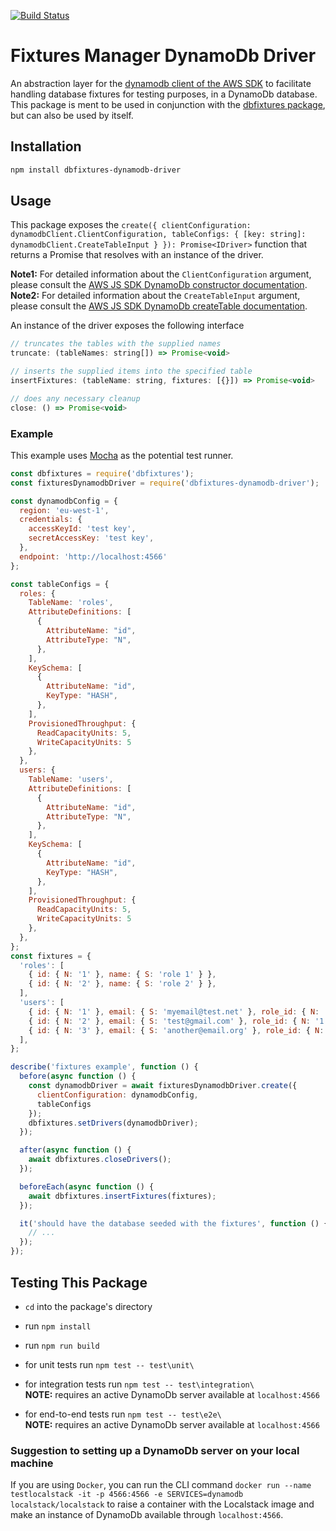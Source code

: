 [![Build Status](https://travis-ci.org/PedroHenriques/dbfixtures-dynamodb-driver.svg?branch=master)](https://travis-ci.org/PedroHenriques/dbfixtures-dynamodb-driver)

# Fixtures Manager DynamoDb Driver

An abstraction layer for the [dynamodb client of the AWS SDK](https://www.npmjs.com/package/aws-sdk) to facilitate handling database fixtures for testing purposes, in a DynamoDb database.
This package is ment to be used in conjunction with the [dbfixtures package](https://www.npmjs.com/package/dbfixtures), but can also be used by itself.

## Installation

```sh
npm install dbfixtures-dynamodb-driver
```

## Usage

This package exposes the `create({ clientConfiguration: dynamodbClient.ClientConfiguration, tableConfigs: { [key: string]: dynamodbClient.CreateTableInput } }): Promise<IDriver>` function that returns a Promise that resolves with an instance of the driver.  

**Note1:** For detailed information about the `ClientConfiguration` argument, please consult the [AWS JS SDK DynamoDb constructor documentation](https://docs.aws.amazon.com/AWSJavaScriptSDK/latest/AWS/DynamoDB.html#constructor-property).  
**Note2:** For detailed information about the `CreateTableInput` argument, please consult the [AWS JS SDK DynamoDb createTable documentation](https://docs.aws.amazon.com/AWSJavaScriptSDK/latest/AWS/DynamoDB.html#createTable-property).

An instance of the driver exposes the following interface

```js
// truncates the tables with the supplied names
truncate: (tableNames: string[]) => Promise<void>

// inserts the supplied items into the specified table
insertFixtures: (tableName: string, fixtures: [{}]) => Promise<void>

// does any necessary cleanup
close: () => Promise<void>
```

### Example

This example uses [Mocha](https://mochajs.org/) as the potential test runner.

```js
const dbfixtures = require('dbfixtures');
const fixturesDynamodbDriver = require('dbfixtures-dynamodb-driver');

const dynamodbConfig = {
  region: 'eu-west-1',
  credentials: {
    accessKeyId: 'test key',
    secretAccessKey: 'test key',
  },
  endpoint: 'http://localhost:4566'
};

const tableConfigs = {
  roles: {
    TableName: 'roles',
    AttributeDefinitions: [
      {
        AttributeName: "id",
        AttributeType: "N",
      },
    ],
    KeySchema: [
      {
        AttributeName: "id",
        KeyType: "HASH",
      },
    ],
    ProvisionedThroughput: {
      ReadCapacityUnits: 5, 
      WriteCapacityUnits: 5
    },
  },
  users: {
    TableName: 'users',
    AttributeDefinitions: [
      {
        AttributeName: "id",
        AttributeType: "N",
      },
    ],
    KeySchema: [
      {
        AttributeName: "id",
        KeyType: "HASH",
      },
    ],
    ProvisionedThroughput: {
      ReadCapacityUnits: 5, 
      WriteCapacityUnits: 5
    },
  },
};
const fixtures = {
  'roles': [
    { id: { N: '1' }, name: { S: 'role 1' } },
    { id: { N: '2' }, name: { S: 'role 2' } },
  ],
  'users': [
    { id: { N: '1' }, email: { S: 'myemail@test.net' }, role_id: { N: '2' } },
    { id: { N: '2' }, email: { S: 'test@gmail.com' }, role_id: { N: '1' } },
    { id: { N: '3' }, email: { S: 'another@email.org' }, role_id: { N: '1' } },
  ],
};

describe('fixtures example', function () {
  before(async function () {
    const dynamodbDriver = await fixturesDynamodbDriver.create({
      clientConfiguration: dynamodbConfig,
      tableConfigs
    });
    dbfixtures.setDrivers(dynamodbDriver);
  });

  after(async function () {
    await dbfixtures.closeDrivers();
  });

  beforeEach(async function () {
    await dbfixtures.insertFixtures(fixtures);
  });

  it('should have the database seeded with the fixtures', function () {
    // ...
  });
});
```

## Testing This Package

* `cd` into the package's directory
* run `npm install`
* run `npm run build`

* for unit tests run `npm test -- test\unit\`

* for integration tests run `npm test -- test\integration\`  
**NOTE:** requires an active DynamoDb server available at `localhost:4566`

* for end-to-end tests run `npm test -- test\e2e\`  
**NOTE:** requires an active DynamoDb server available at `localhost:4566`

### Suggestion to setting up a DynamoDb server on your local machine

If you are using `Docker`, you can run the CLI command `docker run --name testlocalstack -it -p 4566:4566 -e SERVICES=dynamodb localstack/localstack` to raise a container with the Localstack image and make an instance of DynamoDb available through `localhost:4566`.